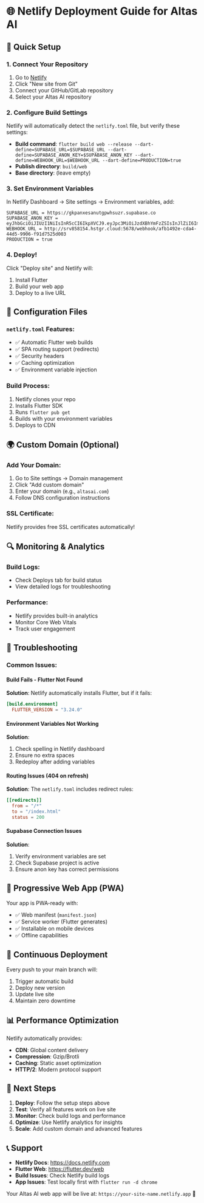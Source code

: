# 🌐 Netlify Deployment Guide for Altas AI

## 🚀 Quick Setup

### 1. Connect Your Repository

1. Go to [Netlify](https://netlify.com)
2. Click "New site from Git"
3. Connect your GitHub/GitLab repository
4. Select your Altas AI repository

### 2. Configure Build Settings

Netlify will automatically detect the `netlify.toml` file, but verify these settings:

- **Build command**: `flutter build web --release --dart-define=SUPABASE_URL=$SUPABASE_URL --dart-define=SUPABASE_ANON_KEY=$SUPABASE_ANON_KEY --dart-define=WEBHOOK_URL=$WEBHOOK_URL --dart-define=PRODUCTION=true`
- **Publish directory**: `build/web`
- **Base directory**: (leave empty)

### 3. Set Environment Variables

In Netlify Dashboard → Site settings → Environment variables, add:

```
SUPABASE_URL = https://gkpanxesanutgpwhsuzr.supabase.co
SUPABASE_ANON_KEY = eyJhbGciOiJIUzI1NiIsInR5cCI6IkpXVCJ9.eyJpc3MiOiJzdXBhYmFzZSIsInJlZiI6ImdrcGFueGVzYW51dGdwd2hzdXpyIiwicm9sZSI6ImFub24iLCJpYXQiOjE3NTk0ODQyNzcsImV4cCI6MjA3NTA2MDI3N30.PX21IVUdTc1jmVDkNdZtUi0BTpK0jHfPJDi3M1NFsDE
WEBHOOK_URL = http://srv858154.hstgr.cloud:5678/webhook/afb1492e-cda4-44d5-9906-f91d7525d003
PRODUCTION = true
```

### 4. Deploy!

Click "Deploy site" and Netlify will:

1. Install Flutter
2. Build your web app
3. Deploy to a live URL

## 🔧 Configuration Files

### `netlify.toml` Features:

- ✅ Automatic Flutter web builds
- ✅ SPA routing support (redirects)
- ✅ Security headers
- ✅ Caching optimization
- ✅ Environment variable injection

### Build Process:

1. Netlify clones your repo
2. Installs Flutter SDK
3. Runs `flutter pub get`
4. Builds with your environment variables
5. Deploys to CDN

## 🌍 Custom Domain (Optional)

### Add Your Domain:

1. Go to Site settings → Domain management
2. Click "Add custom domain"
3. Enter your domain (e.g., `altasai.com`)
4. Follow DNS configuration instructions

### SSL Certificate:

Netlify provides free SSL certificates automatically!

## 🔍 Monitoring & Analytics

### Build Logs:

- Check Deploys tab for build status
- View detailed logs for troubleshooting

### Performance:

- Netlify provides built-in analytics
- Monitor Core Web Vitals
- Track user engagement

## 🚨 Troubleshooting

### Common Issues:

#### Build Fails - Flutter Not Found

**Solution**: Netlify automatically installs Flutter, but if it fails:

```toml
[build.environment]
  FLUTTER_VERSION = "3.24.0"
```

#### Environment Variables Not Working

**Solution**:

1. Check spelling in Netlify dashboard
2. Ensure no extra spaces
3. Redeploy after adding variables

#### Routing Issues (404 on refresh)

**Solution**: The `netlify.toml` includes redirect rules:

```toml
[[redirects]]
  from = "/*"
  to = "/index.html"
  status = 200
```

#### Supabase Connection Issues

**Solution**:

1. Verify environment variables are set
2. Check Supabase project is active
3. Ensure anon key has correct permissions

## 📱 Progressive Web App (PWA)

Your app is PWA-ready with:

- ✅ Web manifest (`manifest.json`)
- ✅ Service worker (Flutter generates)
- ✅ Installable on mobile devices
- ✅ Offline capabilities

## 🔄 Continuous Deployment

Every push to your main branch will:

1. Trigger automatic build
2. Deploy new version
3. Update live site
4. Maintain zero downtime

## 📊 Performance Optimization

Netlify automatically provides:

- **CDN**: Global content delivery
- **Compression**: Gzip/Brotli
- **Caching**: Static asset optimization
- **HTTP/2**: Modern protocol support

## 🎯 Next Steps

1. **Deploy**: Follow the setup steps above
2. **Test**: Verify all features work on live site
3. **Monitor**: Check build logs and performance
4. **Optimize**: Use Netlify analytics for insights
5. **Scale**: Add custom domain and advanced features

## 📞 Support

- **Netlify Docs**: https://docs.netlify.com
- **Flutter Web**: https://flutter.dev/web
- **Build Issues**: Check Netlify build logs
- **App Issues**: Test locally first with `flutter run -d chrome`

Your Altas AI web app will be live at: `https://your-site-name.netlify.app` 🚀
